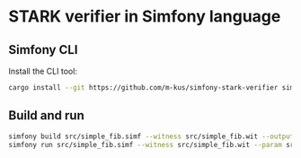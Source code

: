 # STARK verifier in Simfony language

## Simfony CLI

Install the CLI tool:

```bash
cargo install --git https://github.com/m-kus/simfony-stark-verifier simfony-cli
```

## Build and run

```bash
simfony build src/simple_fib.simf --witness src/simple_fib.wit --output-path src/simple_fib.bin
simfony run src/simple_fib.simf --witness src/simple_fib.wit --param src/simple_fib.param
```

